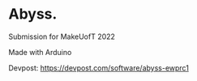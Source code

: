 # Abyss.
Submission for MakeUofT 2022

Made with Arduino 

Devpost:
https://devpost.com/software/abyss-ewprc1
